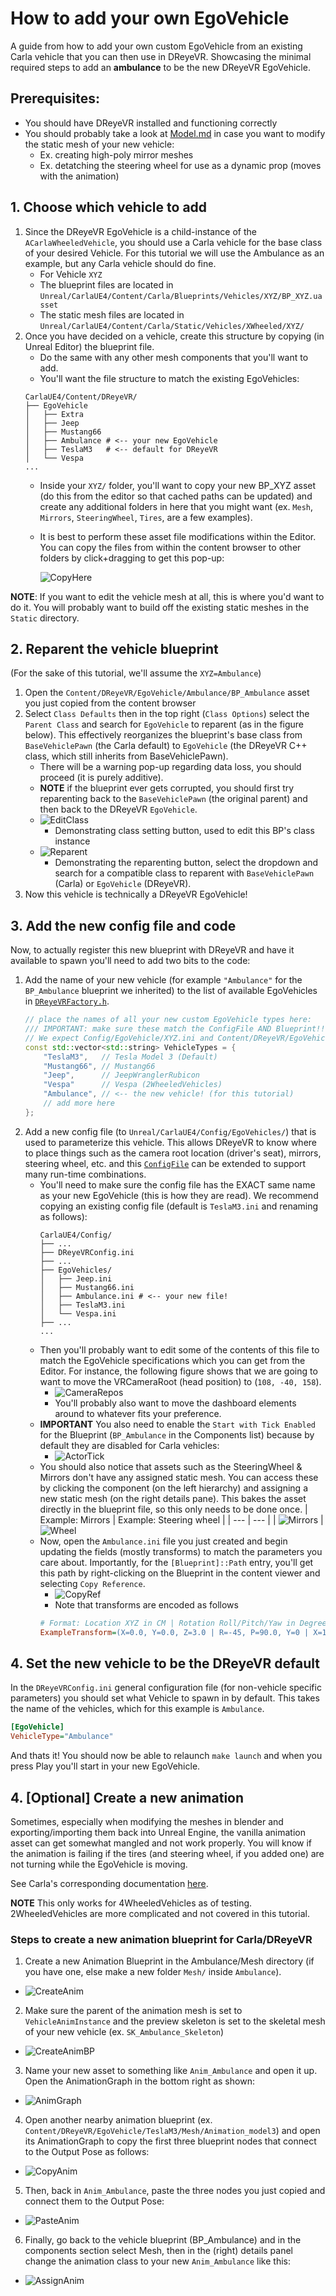 # How to add your own EgoVehicle

A guide from how to add your own custom EgoVehicle from an existing Carla vehicle that you can then use in DReyeVR. Showcasing the minimal required steps to add an **ambulance** to be the new DReyeVR EgoVehicle. 

## Prerequisites:
- You should have DReyeVR installed and functioning correctly
- You should probably take a look at [Model.md](Model.md) in case you want to modify the static mesh of your new vehicle:
    - Ex. creating high-poly mirror meshes
    - Ex. detatching the steering wheel for use as a dynamic prop (moves with the animation)

## 1. Choose which vehicle to add
1. Since the DReyeVR EgoVehicle is a child-instance of the `ACarlaWheeledVehicle`, you should use a Carla vehicle for the base class of your desired Vehicle. For this tutorial we will use the Ambulance as an example, but any Carla vehicle should do fine.
    - For Vehicle `XYZ`
    - The blueprint files are located in `Unreal/CarlaUE4/Content/Carla/Blueprints/Vehicles/XYZ/BP_XYZ.uasset`
    - The static mesh files are located in `Unreal/CarlaUE4/Content/Carla/Static/Vehicles/XWheeled/XYZ/`
2. Once you have decided on a vehicle, create this structure by copying (in Unreal Editor) the blueprint file. 
    - Do the same with any other mesh components that you'll want to add.
    - You'll want the file structure to match the existing EgoVehicles:
    ```
    CarlaUE4/Content/DReyeVR/
    ├── EgoVehicle
    │   ├── Extra
    │   ├── Jeep
    │   ├── Mustang66
    │   ├── Ambulance # <-- your new EgoVehicle
    │   ├── TeslaM3   # <-- default for DReyeVR
    │   └── Vespa
    ...
    ```
    - Inside your `XYZ/` folder, you'll want to copy your new BP_XYZ asset (do this from the editor so that cached paths can be updated) and create any additional folders in here that you might want (ex. `Mesh`, `Mirrors`, `SteeringWheel`, `Tires`, are a few examples). 
    - It is best to perform these asset file modifications within the Editor. You can copy the files from within the content browser to other folders by click+dragging to get this pop-up:

        ![CopyHere](Figures/EgoVehicle/CopyHere.jpg)

**NOTE**: If you want to edit the vehicle mesh at all, this is where you'd want to do it. You will probably want to build off the existing static meshes in the `Static` directory. 

## 2. Reparent the vehicle blueprint
(For the sake of this tutorial, we'll assume the `XYZ=Ambulance`)
1. Open the `Content/DReyeVR/EgoVehicle/Ambulance/BP_Ambulance` asset you just copied from the content browser
2. Select `Class Defaults` then in the top right (`Class Options`) select the `Parent Class` and search for `EgoVehicle` to reparent (as in the figure below). This effectively reorganizes the blueprint's base class from `BaseVehiclePawn` (the Carla default) to `EgoVehicle` (the DReyeVR C++ class, which still inherits from BaseVehiclePawn). 
    - There will be a warning pop-up regarding data loss, you should proceed (it is purely additive). 
    - **NOTE** if the blueprint ever gets corrupted, you should first try reparenting back to the `BaseVehiclePawn` (the original parent) and then back to the DReyeVR `EgoVehicle`. 
    - ![EditClass](Figures/EgoVehicle/EditClassSettings.jpg)
        - Demonstrating class setting button, used to edit this BP's class instance
    - ![Reparent](Figures/EgoVehicle/Reparent.jpg)
        - Demonstrating the reparenting button, select the dropdown and search for a compatible class to reparent with `BaseVehiclePawn` (Carla) or `EgoVehicle` (DReyeVR).
3. Now this vehicle is technically a DReyeVR EgoVehicle!

## 3. Add the new config file and code
Now, to actually register this new blueprint with DReyeVR and have it available to spawn you'll need to add two bits to the code:

1. Add the name of your new vehicle (for example `"Ambulance"` for the `BP_Ambulance` blueprint we inherited) to the list of available EgoVehicles in [`DReyeVRFactory.h`](../DReyeVR/DReyeVRFactory.h).
    ```c++
    // place the names of all your new custom EgoVehicle types here:
    /// IMPORTANT: make sure these match the ConfigFile AND Blueprint!!
    // We expect Config/EgoVehicle/XYZ.ini and Content/DReyeVR/EgoVehicles/XYZ/BP_XYZ.uasset
    const std::vector<std::string> VehicleTypes = {
        "TeslaM3",   // Tesla Model 3 (Default)
        "Mustang66", // Mustang66
        "Jeep",      // JeepWranglerRubicon
        "Vespa"      // Vespa (2WheeledVehicles)
        "Ambulance", // <-- the new vehicle! (for this tutorial)
        // add more here
    };
    ```
2. Add a new config file (to `Unreal/CarlaUE4/Config/EgoVehicles/`) that is used to parameterize this vehicle. This allows DReyeVR to know where to place things such as the camera root location (driver's seat), mirrors, steering wheel, etc. and this [`ConfigFile`](../DReyeVR/ConfigFile.h) can be extended to support many run-time combinations. 
    - You'll need to make sure the config file has the EXACT same name as your new EgoVehicle (this is how they are read). We recommend copying an existing config file (default is `TeslaM3.ini` and renaming as follows):
        ```
        CarlaUE4/Config/
        ├── ...
        ├── DReyeVRConfig.ini
        ├── ...
        ├── EgoVehicles/
        │   ├── Jeep.ini
        │   ├── Mustang66.ini
        │   ├── Ambulance.ini # <-- your new file!
        │   ├── TeslaM3.ini
        │   └── Vespa.ini
        ├── ...
        ...
        ```
    - Then you'll probably want to edit some of the contents of this file to match the EgoVehicle specifications which you can get from the Editor. For instance, the following figure shows that we are going to want to move the VRCameraRoot (head position) to (`108, -40, 158`). 
        - ![CameraRepos](Figures/EgoVehicle/CameraReposition.jpg)
        - You'll probably also want to move the dashboard elements around to whatever fits your preference.
    - **IMPORTANT** You also need to enable the `Start with Tick Enabled` for the Blueprint (`BP_Ambulance` in the Components list) because by default they are disabled for Carla vehicles:
        - ![ActorTick](Figures/EgoVehicle/ActorTick.jpg)
    - You should also notice that assets such as the SteeringWheel & Mirrors don't have any assigned static mesh. You can access these by clicking the component (on the left hierarchy) and assigning a new static mesh (on the right details pane). This bakes the asset directly in the blueprint file, so this only needs to be done once.
        | Example: Mirrors | Example: Steering wheel |
        | --- | --- |
        | ![Mirrors](Figures/EgoVehicle/SM_Mirror.jpg) | ![Wheel](Figures/EgoVehicle/SM_Wheel.jpg)
    - Now, open the `Ambulance.ini` file you just created and begin updating the fields (mostly transforms) to match the parameters you care about. Importantly, for the `[Blueprint]::Path` entry, you'll get this path by right-clicking on the Blueprint in the content viewer and selecting `Copy Reference`. 
        - ![CopyRef](Figures/EgoVehicle/CopyRef.jpg)
        - Note that transforms are encoded as follows
        ```ini
        # Format: Location XYZ in CM | Rotation Roll/Pitch/Yaw in Degrees | Scale XYZ percent (1=100%)
        ExampleTransform=(X=0.0, Y=0.0, Z=3.0 | R=-45, P=90.0, Y=0 | X=1, Y=1, Z=1)
        ```

## 4. Set the new vehicle to be the DReyeVR default
In the `DReyeVRConfig.ini` general configuration file (for non-vehicle specific parameters) you should set what Vehicle to spawn in by default. This takes the name of the vehicles, which for this example is `Ambulance`. 

```ini
[EgoVehicle]
VehicleType="Ambulance"
```

And thats it! You should now be able to relaunch `make launch` and when you press Play you'll start in your new EgoVehicle. 


## 4. [Optional] Create a new animation
Sometimes, especially when modifying the meshes in blender and exporting/importing them back into Unreal Engine, the vanilla animation asset can get somewhat mangled and not work properly. You will know if the animation is failing if the tires (and steering wheel, if you added one) are not turning while the EgoVehicle is moving.

See Carla's corresponding documentation [here](https://carla.readthedocs.io/en/latest/tuto_A_add_vehicle/#import-and-configure-the-vehicle).

**NOTE** This only works for 4WheeledVehicles as of testing. 2WheeledVehicles are more complicated and not covered in this tutorial. 

### Steps to create a new animation blueprint for Carla/DReyeVR
1. Create a new Animation Blueprint in the Ambulance/Mesh directory (if you have one, else make a new folder `Mesh/` inside `Ambulance`). 
- ![CreateAnim](Figures/EgoVehicle/CreateAnim.jpg)
2. Make sure the parent of the animation mesh is set to `VehicleAnimInstance` and the preview skeleton is set to the skeletal mesh of your new vehicle (ex. `SK_Ambulance_Skeleton`)
- ![CreateAnimBP](Figures/EgoVehicle/CreateAnimBP.jpg)
3. Name your new asset to something like `Anim_Ambulance` and open it up. Open the AnimationGraph in the bottom right as shown:
- ![AnimGraph](Figures/EgoVehicle/AnimGraph.jpg)
4. Open another nearby animation blueprint (ex. `Content/DReyeVR/EgoVehicle/TeslaM3/Mesh/Animation_model3`) and open its AnimationGraph to copy the first three blueprint nodes that connect to the Output Pose as follows:
- ![CopyAnim](Figures/EgoVehicle/CopyAnim.jpg)
5. Then, back in `Anim_Ambulance`, paste the three nodes you just copied and connect them to the Output Pose:
- ![PasteAnim](Figures/EgoVehicle/PasteAnim.jpg)
6. Finally, go back to the vehicle blueprint (BP_Ambulance) and in the components section select Mesh, then in the (right) details panel change the animation class to your new `Anim_Ambulance` like this:
- ![AssignAnim](Figures/EgoVehicle/AssignAnim.jpg)

